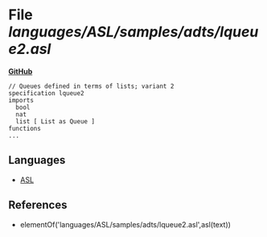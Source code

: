 # File _languages/ASL/samples/adts/lqueue2.asl_
**[GitHub](https://github.com/softlang/yas/blob/master/languages/ASL/samples/adts/lqueue2.asl)**
```
// Queues defined in terms of lists; variant 2
specification lqueue2
imports
  bool
  nat
  list [ List as Queue ]
functions
...
```

## Languages
* [ASL](../languages/ASL.md)

## References
* elementOf('languages/ASL/samples/adts/lqueue2.asl',asl(text))
